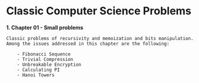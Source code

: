 # Classic Computer Science Problems
**1. Chapter 01 - Small problems**
    
    Classic problems of recursivity and memoization and bits manipulation.
    Among the issues addressed in this chapter are the following:
    
        - Fibonacci Sequence
        - Trivial Compression
        - Unbreakable Encryption
        - Calculating PI
        - Hanoi Towers
